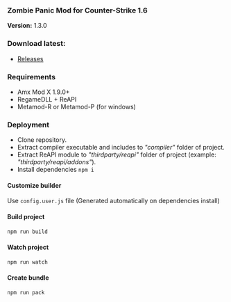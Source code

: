### Zombie Panic Mod for Counter-Strike 1.6
__Version:__ 1.3.0

### Download latest:
- [Releases](../../releases)

### Requirements
- Amx Mod X 1.9.0+
- RegameDLL + ReAPI
- Metamod-R or Metamod-P (for windows)

### Deployment
- Clone repository.
- Extract compiler executable and includes to _"compiler"_ folder of project.
- Extract ReAPI module to _"thirdparty/reapi"_ folder of project (example: _"thirdparty/reapi/addons"_).
- Install dependencies `npm i`

#### Customize builder
Use `config.user.js` file (Generated automatically on dependencies install)

#### Build project

```bash
npm run build
```

#### Watch project

```bash
npm run watch
```

#### Create bundle

```bash
npm run pack
```
